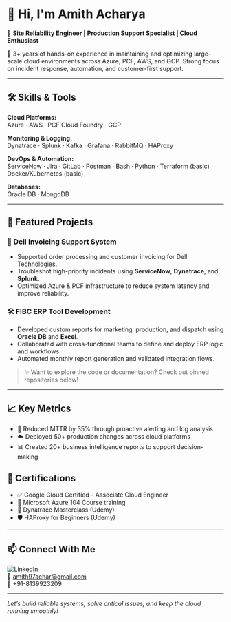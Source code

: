 # 👋 Hi, I'm Amith Acharya

🚀 **Site Reliability Engineer | Production Support Specialist | Cloud Enthusiast**

🎯 3+ years of hands-on experience in maintaining and optimizing large-scale cloud environments across Azure, PCF, AWS, and GCP. Strong focus on incident response, automation, and customer-first support.

----------------------------------------------------------------------------
## 🛠️ Skills & Tools

**Cloud Platforms:**  
Azure · AWS · PCF Cloud Foundry · GCP

**Monitoring & Logging:**  
Dynatrace · Splunk · Kafka · Grafana · RabbitMQ · HAProxy

**DevOps & Automation:**  
ServiceNow · Jira · GitLab · Postman · Bash · Python · Terraform (basic) · Docker/Kubernetes (basic)

**Databases:**  
Oracle DB · MongoDB

----------------------------------------------------------------------------

## 📂 Featured Projects

### 🔧 Dell Invoicing Support System
- Supported order processing and customer invoicing for Dell Technologies.
- Troubleshot high-priority incidents using **ServiceNow**, **Dynatrace**, and **Splunk**.
- Optimized Azure & PCF infrastructure to reduce system latency and improve reliability.

### 🛠️ FIBC ERP Tool Development
- Developed custom reports for marketing, production, and dispatch using **Oracle DB** and **Excel**.
- Collaborated with cross-functional teams to define and deploy ERP logic and workflows.
- Automated monthly report generation and validated integration flows.

> ✨ Want to explore the code or documentation? Check out pinned repositories below!

-----------------------------------------------------------------------------------------

## 📈 Key Metrics

- 🚨 Reduced MTTR by 35% through proactive alerting and log analysis
- ☁️ Deployed 50+ production changes across cloud platforms
- 📊 Created 20+ business intelligence reports to support decision-making


## 📜 Certifications
- ✅ Google Cloud Certified - Associate Cloud Engineer  
- 📘 Microsoft Azure 104 Course training  
- 🧠 Dynatrace Masterclass (Udemy)  
- 🛡️ HAProxy for Beginners (Udemy)  

----------------------------------------------------------------------------------------------

## 📫 Connect With Me

[![LinkedIn](https://img.shields.io/badge/LinkedIn-blue?style=for-the-badge&logo=linkedin)](https://linkedin.com/in/amith-acharya-14b820286)  
📧 amith97achar@gmail.com  
📱 +91-8139923209

---

*Let’s build reliable systems, solve critical issues, and keep the cloud running smoothly!*
